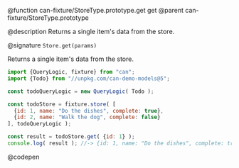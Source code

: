@function can-fixture/StoreType.prototype.get get
@parent can-fixture/StoreType.prototype

@description Returns a single item's data from the store.

@signature `Store.get(params)`

  Returns a single item's data from the store.

  ```js
  import {QueryLogic, fixture} from "can";
  import {Todo} from "//unpkg.com/can-demo-models@5";

  const todoQueryLogic = new QueryLogic( Todo );

  const todoStore = fixture.store( [
    {id: 1, name: "Do the dishes", complete: true}, 
    {id: 2, name: "Walk the dog", complete: false}
  ], todoQueryLogic );

  const result = todoStore.get( {id: 1} );
  console.log( result ); //-> {id: 1, name: "Do the dishes", complete: true}

  ```
  @codepen
